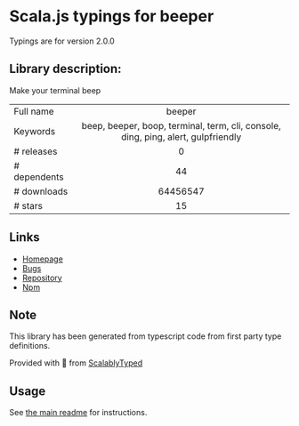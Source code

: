 
# Scala.js typings for beeper

Typings are for version 2.0.0

## Library description:
Make your terminal beep

|                    |                 |
| ------------------ | :-------------: |
| Full name          | beeper |
| Keywords           | beep, beeper, boop, terminal, term, cli, console, ding, ping, alert, gulpfriendly |
| # releases         | 0 |
| # dependents       | 44 |
| # downloads        | 64456547 |
| # stars            | 15 |

## Links
- [Homepage](https://github.com/sindresorhus/beeper#readme)
- [Bugs](https://github.com/sindresorhus/beeper/issues)
- [Repository](https://github.com/sindresorhus/beeper)
- [Npm](https://www.npmjs.com/package/beeper)
    


## Note
This library has been generated from typescript code from first party type definitions.

Provided with :purple_heart: from [ScalablyTyped](https://github.com/oyvindberg/ScalablyTyped)

## Usage
See [the main readme](../../readme.md) for instructions.


